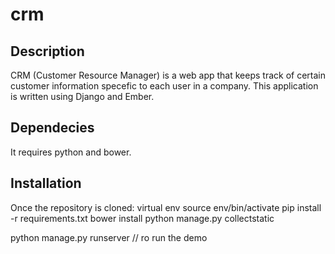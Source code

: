 # crm
## Description
CRM (Customer Resource Manager) is a web app that keeps track of certain
customer information specefic to each user in a company.
This application is written using Django and Ember.
## Dependecies
It requires python and bower.
## Installation
Once the repository is cloned:
virtual env
source env/bin/activate
pip install -r requirements.txt
bower install
python manage.py collectstatic

python manage.py runserver // ro run the demo
